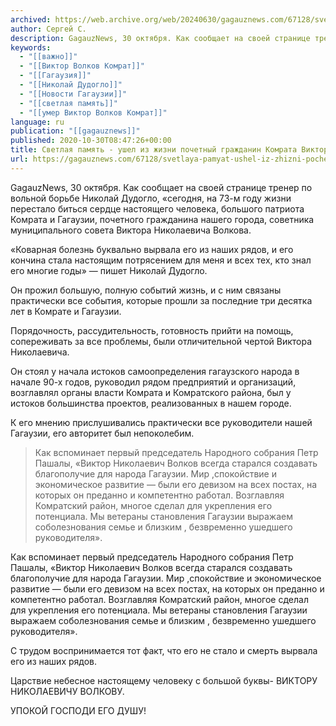 ```yaml
---
archived: https://web.archive.org/web/20240630/gagauznews.com/67128/svetlaya-pamyat-ushel-iz-zhizni-pochetnyj-grazhdanin-komrata-viktor-volkov.html
author: Сергей С.
description: GagauzNews, 30 октября. Как сообщает на своей странице тренер по вольной борьбе Николай Дудогло, «сегодня, на 73-м году жизни перестало биться сердце настоящего человека, большого патриота Комрата и Гагаузии, почетного гражданина нашего города, советника муниципального совета Виктора Николаевича Волкова. «Коварная болезнь буквально вырвала его из наших рядов, и его кончина стала настоящим потрясением для меня и всех тех, кто знал его многие годы» — пишет Николай Дудогло. Он прожил большую, полную событий жизнь, и с ним связаны практически все события, которые прошли за последние три десятка лет в Комрате и Гагаузии. Порядочность, рассудительность, готовность прийти на помощь, сопереживать за все […]
keywords:
  - "[[важно]]"
  - "[[Виктор Волков Комрат]]"
  - "[[Гагаузия]]"
  - "[[Николай Дудогло]]"
  - "[[Новости Гагаузии]]"
  - "[[светлая память]]"
  - "[[умер Виктор Волков Комрат]]"
language: ru
publication: "[[gagauznews]]"
published: 2020-10-30T08:47:26+00:00
title: Светлая память - ушел из жизни почетный гражданин Комрата Виктор Волков
url: https://gagauznews.com/67128/svetlaya-pamyat-ushel-iz-zhizni-pochetnyj-grazhdanin-komrata-viktor-volkov.html
---
```


GagauzNews, 30 октября. Как сообщает на своей странице тренер по вольной борьбе Николай Дудогло, «сегодня, на 73-м году жизни перестало биться сердце настоящего человека, большого патриота Комрата и Гагаузии, почетного гражданина нашего города, советника муниципального совета Виктора Николаевича Волкова.

«Коварная болезнь буквально вырвала его из наших рядов, и его кончина стала настоящим потрясением для меня и всех тех, кто знал его многие годы» — пишет Николай Дудогло.

Он прожил большую, полную событий жизнь, и с ним связаны практически все события, которые прошли за последние три десятка лет в Комрате и Гагаузии.

Порядочность, рассудительность, готовность прийти на помощь, сопереживать за все проблемы, были отличительной чертой Виктора Николаевича.

Он стоял у начала истоков самоопределения гагаузского народа в начале 90-х годов, руководил рядом предприятий и организаций, возглавлял органы власти Комрата и Комратского района, был у истоков большинства проектов, реализованных в нашем городе.

К его мнению прислушивались практически все руководители нашей Гагаузии, его авторитет был непоколебим.

> Как вспоминает первый председатель Народного собрания Петр Пашалы, «Виктор Николаевич Волков всегда старался создавать благополучие для народа Гагаузии. Мир ,спокойствие и экономическое развитие — были его девизом на всех постах, на которых он преданно и компетентно работал. Возглавляя Комратский район, многое сделал для укрепления его потенциала. Мы ветераны становления Гагаузии выражаем соболезнования семье и близким , безвременно ушедшего руководителя».

Как вспоминает первый председатель Народного собрания Петр Пашалы, «Виктор Николаевич Волков всегда старался создавать благополучие для народа Гагаузии. Мир ,спокойствие и экономическое развитие — были его девизом на всех постах, на которых он преданно и компетентно работал. Возглавляя Комратский район, многое сделал для укрепления его потенциала. Мы ветераны становления Гагаузии выражаем соболезнования семье и близким , безвременно ушедшего руководителя».

С трудом воспринимается тот факт, что его не стало и смерть вырвала его из наших рядов.

Царствие небесное настоящему человеку с большой буквы- ВИКТОРУ НИКОЛАЕВИЧУ ВОЛКОВУ.

УПОКОЙ ГОСПОДИ ЕГО ДУШУ!